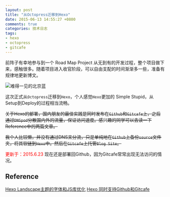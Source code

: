 ```yaml
---
layout: post
title: "从Octopress迁移到Hexo"
date: 2015-06-13 14:55:27 +0800
comments: true
categories: 技术日志
tags:
- hexo
- octopress
- gitcafe
---
```

前阵子有幸地参与到一个 Road Map Project 从无到有的开发过程，整个项目做下来，感触很多。随着项目进入收官阶段，可以自由支配的时间渐渐多一些，准备有规律地更新博文。

![难得一见的北京蓝](http://7xjra1.com1.z0.glb.clouddn.com/galaxy_soho_sky.jpg)

这次正式从`Octopress`迁移到`Hexo`，个人感觉`Hexo`更加的 Simple Stupid，从Setup到Deploy的过程相当流畅。

<del>关于Hexo的部署，国内朋友的最佳实践是同时发布在`Github`和`Gitcafe`上，之后通过`DNSpod`分散国内外的流量，保证访问速度。感兴趣的同学可以去读一下Reference中的两篇文章。</del>

<del>我个人比较懒，并没有通过DNS来分流，只是单纯地在`Github`上备份`source`文件夹，将其软链到`Hexo`中。然后在`Gitcafe`上托管`Blog Site`。</del>

<lable style ="color: red">更新于：2015.6.23</lable>
现在还是部署回Github，因为Gitcafe常常出现无法访问的情况。

## Reference
[Hexo Landscape主题的字体和JS库优化](http://kuangqi.me/tricks/hexo-optimizations-for-mainland-china/)
[Hexo 同时支持Github和Gitcafe](http://colobu.com/2014/10/13/hexo-supports-both-github-and-gitcafe/)